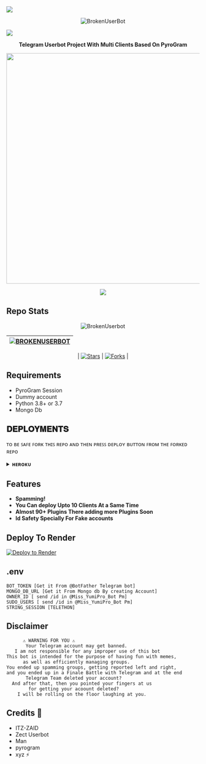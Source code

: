 <img src="https://user-images.githubusercontent.com/73097560/115834477-dbab4500-a447-11eb-908a-139a6edaec5c.gif">

<p align="middle">
  <img src="https://readme-typing-svg.herokuapp.com?color=00BFFF&width=900&lines=𝗕𝗿𝗼𝗸𝗲𝗻+𝗨𝘀𝗲𝗿𝗕𝗼𝘁+💀+✨" alt="BrokenUserBot">
</p>

   
<img src="https://user-images.githubusercontent.com/73097560/115834477-dbab4500-a447-11eb-908a-139a6edaec5c.gif">

<p align="middle"><b>
Telegram Userbot Project With Multi Clients Based On PyroGram</b>
</p>

<p align="center"><a href="https://t.me/brokenxnetwork"><img src="https://telegra.ph/file/4513f188be254572697e3.jpg" width="600"></a></p>
<p align="center">
    <a href="https://www.python.org/" alt="made-with-python"> <img src="https://img.shields.io/badge/Made%20with-Python-black.svg?style=flat-square&logo=python&logoColor=blue&color=red" /></a>

## Repo Stats 

<div align="center">

![BrokenUserbot](https://github-readme-stats.vercel.app/api/pin/?username=mrxbroken011&repo=BROKENUSERBOT&theme=dark)

| [![BROKENUSERBOT](https://img.shields.io/static/v1?label=&message=BROKENUSERBOT&color=blue&style=for-the-badge)](https://github.com/mrxbroken011/BROKENUSERBOT) |
|---|

| [![Stars](https://img.shields.io/github/stars/mrxbroken011/BROKENUSERBOT?style=flat-square)](https://github.com/mrxbroken011/BROKENUSERBOT) | [![Forks](https://img.shields.io/github/forks/mrxbroken011/BROKENUSERBOT?style=flat-square)](https://github.com/mrxbroken011/BROKENUSERBOT) |

</div>



## Requirements 

- PyroGram Session
- Dummy account
- Python 3.8+ or 3.7
- Mongo Db



## 𝐃𝐄𝐏𝐋𝐎𝐘𝐌𝐄𝐍𝐓𝐒

ᴛᴏ ʙᴇ ꜱᴀꜰᴇ ꜰᴏʀᴋ ᴛʜɪꜱ ʀᴇᴘᴏ ᴀɴᴅ ᴛʜᴇɴ ᴘʀᴇꜱꜱ ᴅᴇᴘʟᴏʏ ʙᴜᴛᴛᴏɴ ꜰʀᴏᴍ ᴛʜᴇ ꜰᴏʀᴋᴇᴅ ʀᴇᴘᴏ 



<details>
           <summary><b>ʜᴇʀᴏᴋᴜ</b></summary>
<br>
<p align="center"><a href="http://dashboard.heroku.com/new?template=https://github.com/MRXBROKEN011/BROKENUSERBBOT"> <img src="https://img.shields.io/badge/Deploy%20Krle%20Ab-black?style=for-the-badge&logo=heroku" width="230" height="50.45"/></a></p>
</details>

## Features 

- **Spamming!**
- **You Can deploy Upto 10 Clients At a Same Time**
- **Almost 90+ Plugins There adding more Plugins Soon**
- **Id Safety Specially For Fake accounts**


## Deploy To Render 

[![Deploy to Render](https://render.com/images/deploy-to-render-button.svg)](https://render.com/deploy?repo=https://github.com/MRXBROKEN011/BROKENUSERBOT)

## .env 
```console
BOT_TOKEN [Get it From @BotFather Telegram bot]
MONGO_DB_URL [Get it From Mongo db By creating Account]
OWNER_ID [ send /id in @Miss_YumiPro_Bot Pm]
SUDO_USERS [ send /id in @Miss_YumiPro_Bot Pm]
STRING_SESSION [TELETHON]
```


## Disclaimer 


```console
      ⚠️ WARNING FOR YOU ⚠️
       Your Telegram account may get banned.
   I am not responsible for any improper use of this bot
This bot is intended for the purpose of having fun with memes,
      as well as efficiently managing groups.
You ended up spamming groups, getting reported left and right,
and you ended up in a Finale Battle with Telegram and at the end
       Telegram Team deleted your account?
  And after that, then you pointed your fingers at us
        for getting your acoount deleted?
    I will be rolling on the floor laughing at you.
```

## Credits 💖
- ITZ-ZAID
- Zect Userbot
- Man
- pyrogram
- xyz ⚡


